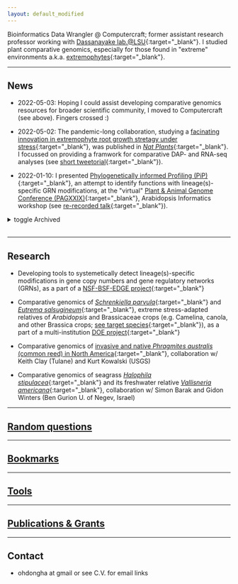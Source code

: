 ```yaml
---
layout: default_modified
---
```

Bioinformatics Data Wrangler @ Computercraft; former assistant research professor working with [Dassanayake lab.@LSU](https://www.lsugenomics.org/){:target="_blank"}. I studied plant comparative genomics, especially for those found in "extreme" environments a.k.a. [extremophytes](https://extremeplants.org/what-is-an-extremophyte/){:target="_blank"}.

___
## News 

- 2022-05-03: Hoping I could assist developing comparative genomics resources for broader scientific community, I moved to Computercraft (see above). Fingers crossed :)

- 2022-05-02: The pandemic-long collaboration, studying a [facinating innovation in extremophyte root growth stretagy under stress](https://www.cnn.com/2022/05/02/world/extreme-plants-stress-climate-scn/index.html){:target="_blank"}, was published in [_Nat Plants_](https://doi.org/10.1038/s41477-022-01139-5){:target="_blank"}. I focussed on providing a framwork for comparative DAP- and RNA-seq analyses (see [short tweetorial](https://twitter.com/inspirace/status/1525834604351037440){:target="_blank"}).

- 2022-01-10: I presented [Phylogenetically informed Profiling (PiP)](https://github.com/dinnenylab/BrassicaceaeGRN){:target="_blank"}, an attempt to identify functions with lineage(s)-specific GRN modifications, at the "virtual" [Plant & Animal Genome Conference (PAGXXIX)](https://pag.confex.com/pag/xxix/meetingapp.cgi/Paper/43553){:target="_blank"}, Arabidopsis Informatics workshop (see [re-recorded talk](https://www.youtube.com/watch?v=zR9b0oKNfiM){:target="_blank"}).


<details markdown=1><summary markdown="span"> toggle Archived </summary>
- 2021-11-28: The [first draft genome of _Phragmites australis_ (common reed)](https://genomevolution.org/coge/GenomeInfo.pl?gid=59768){:target="_blank"} was published in [_Mol Ecol_](https://doi.org/10.1111/mec.16293){:target="_blank"} :) Fun collaboration with researchers from Tulane Univ. and USGS. Next: chromosome-level assemblies of both native and invasive (in North America) subspecies and more comparative genomics of _Phragmites_ invasion.
</details><br>


___
## Research

- Developing tools to systemetically detect lineage(s)-specific modifications in gene copy numbers and gene regulatory networks (GRNs), as a part of a [NSF-BSF-EDGE project](https://www.nsf.gov/awardsearch/showAward?AWD_ID=1923589){:target="_blank"}

- Comparative genomics of [_Schrenkiella parvula_](https://extremeplants.org/species/schrenkiella-parvula/?ms=halophytes){:target="_blank"} and [_Eutrema salsugineum_](https://extremeplants.org/species/eutrema-salsugineum/?ms=halophytes){:target="_blank"}, extreme stress-adapted relatives of _Arabidopsis_ and Brassicaceae crops (e.g. Camelina, canola, and other Brassica crops; [see target species](/assets/img/DOE_11crucifers_tree.png "DOE 11 crucifer target species"){:target="_blank"}), as a part of a  multi-institution [DOE project](https://pamspublic.science.energy.gov/WebPAMSExternal/Interface/Common/ViewPublicAbstract.aspx?rv=1e72e809-a95e-4d3b-a8b3-3d9785ebc1af&rtc=24&PRoleId=10){:target="_blank"}

- Comparative genomics of [invasive and native _Phragmites australis_ (common reed) in North America](https://nas.er.usgs.gov/queries/greatlakes/FactSheet.aspx?Species_ID=2937){:target="_blank"}, collaboration w/ Keith Clay (Tulane) and Kurt Kowalski (USGS)

- Comparative genomics of seagrass [_Halophila stipulacea_](https://www.gidon-winters.com/research){:target="_blank"} and its freshwater relative [_Vallisneria americana_](https://plants.ifas.ufl.edu/plant-directory/vallisneria-americana/){:target="_blank"}, collaboration w/ Simon Barak and Gidon Winters (Ben Gurion U. of Negev, Israel)

___
## [Random questions](random.md)

___
## [Bookmarks](bookmarks.md)

___
## [Tools](tools.md)

___
## [Publications & Grants](publications.md)

___
## Contact
- ohdongha at gmail or see C.V. for email links